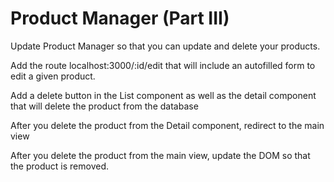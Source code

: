 <h1>Product Manager (Part III)</h1>
<p>Update Product Manager so that you can update and delete your products.</p>

<p> Add the route localhost:3000/:id/edit that will include an autofilled form to edit a given product.</p>
<p> Add a delete button in the List component as well as the detail component that will delete the product from the database</p>
<p> After you delete the product from the Detail component, redirect to the main view</p>
<p> After you delete the product from the main view, update the DOM so that the product is removed.</p>
<p></p>
